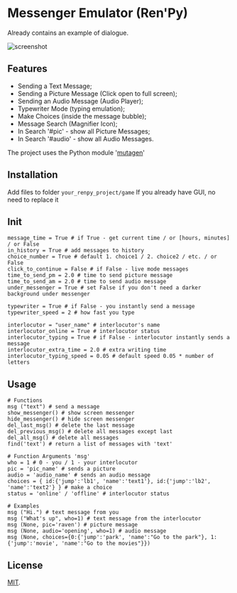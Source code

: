 # Messenger Emulator (Ren'Py)
Already contains an example of dialogue.

![screenshot](https://pp.userapi.com/c849528/v849528789/c7282/fZSuh5rjNAI.jpg)

## Features
  - Sending a Text Message;
  - Sending a Picture Message (Click open to full screen);
  - Sending an Audio Message (Audio Player);
  - Typewriter Mode (typing emulation);
  - Make Choices (inside the message bubble);
  - Message Search (Magnifier Icon);
  - In Search '#pic' - show all Picture Messages;
  - In Search '#audio' - show all Audio Messages.

The project uses the Python module '[mutagen](https://pypi.org/project/mutagen/)'

## Installation
Add files to folder ```your_renpy_project/game```
If you already have GUI, no need to replace it

## Init
```
message_time = True # if True - get current time / or [hours, minutes] / or False
in_history = True # add messages to history
choice_number = True # default 1. choice1 / 2. choice2 / etc. / or False
click_to_continue = False # if False - live mode messages
time_to_send_pm = 2.0 # time to send picture message
time_to_send_am = 2.0 # time to send audio message
under_messenger = True # set False if you don't need a darker background under messenger

typewriter = True # if False - you instantly send a message
typewriter_speed = 2 # how fast you type

interlocutor = "user_name" # interlocutor's name
interlocutor_online = True # interlocutor status
interlocutor_typing = True # if False - interlocutor instantly sends a message
interlocutor_extra_time = 2.0 # extra writing time
interlocutor_typing_speed = 0.05 # default speed 0.05 * number of letters
```

## Usage
```
# Functions
msg ("text") # send a message
show_messenger() # show screen messenger
hide_messenger() # hide screen messenger
del_last_msg() # delete the last message
del_previous_msg() # delete all messages except last
del_all_msg() # delete all messages
find('text') # return a list of messages with 'text'

# Function Arguments 'msg'
who = 1 # 0 - you / 1 - your interlocutor
pic = 'pic_name' # sends a picture
audio = 'audio_name' # sends an audio message
choices = { id:{'jump':'lb1', 'name':'text1'}, id:{'jump':'lb2', 'name':'text2'} } # make a choice
status = 'online' / 'offline' # interlocutor status 

# Examples
msg ("Hi.") # text message from you
msg ("What's up", who=1) # text message from the interlocutor
msg (None, pic='raven') # picture message
msg (None, audio='opening', who=1) # audio message
msg (None, choices={0:{'jump':'park', 'name':"Go to the park"}, 1:{'jump':'movie', 'name':"Go to the movies"}})
```

## License
[MIT](https://github.com/sDextra/messenger-emulator/blob/master/LICENSE/).
